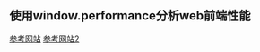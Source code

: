 ## 使用window.performance分析web前端性能
[参考网站](https://blog.51cto.com/shuizhongyue/1718327)
[参考网站2](https://blog.csdn.net/lovenjoe/article/details/80260658)